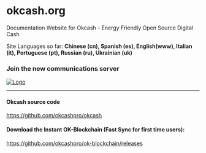 # okcash.org
Documentation Website for Okcash - Energy Friendly Open Source Digital Cash

Site Languages so far: **Chinese (cn), Spanish (es), English(www), Italian (it), Portuguese (pt), Russian (ru), Ukrainian (uk)**


### Join the new communications server
<a href="http://discord.io/cryptocurrency">
    <img alt="Logo" src="https://discordapp.com/api/guilds/213747404745211904/widget.png?style=banner2">
  </a>

-------------------

#### Okcash source code
https://github.com/okcashpro/okcash

#### Download the Instant OK-Blockchain (Fast Sync for first time users): 
https://github.com/okcashpro/ok-blockchain/releases
